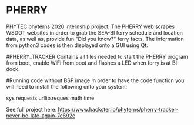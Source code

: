# PHERRY
PHYTEC phyterns 2020 internship project. The PHERRY web scrapes WSDOT websites in order to grab the SEA-BI ferry schedule and location data, as well as, provide fun "Did you know?" ferry facts. The information from python3 codes is then displayed onto a GUI using Qt. 

#PHERRY_TRACKER
Contains all files needed to start the PHERRY program from boot, enable WiFi from boot and flashes a LED when ferry is at BI dock. 


#Running code without BSP image 
In order to have the code function you will need to install the following onto your system:

sys
requests
urllib.reques
math
time


See full project here: https://www.hackster.io/phyterns/pherry-tracker-never-be-late-again-7e692e


